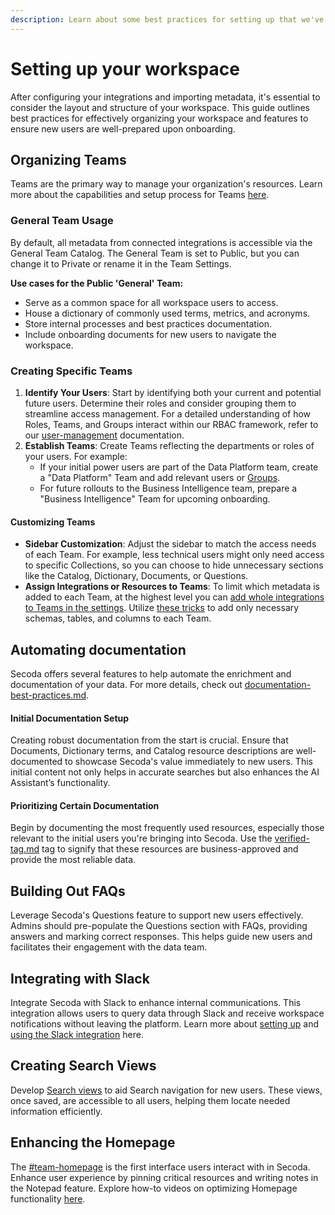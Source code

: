 ```yaml
---
description: Learn about some best practices for setting up that we've seen work well
---
```


# Setting up your workspace

After configuring your integrations and importing metadata, it's essential to consider the layout and structure of your workspace. This guide outlines best practices for effectively organizing your workspace and features to ensure new users are well-prepared upon onboarding.

## **Organizing Teams**

Teams are the primary way to manage your organization's resources. Learn more about the capabilities and setup process for Teams [here](../user-management/teams.md).

### **General Team Usage**

By default, all metadata from connected integrations is accessible via the General Team Catalog. The General Team is set to Public, but you can change it to Private or rename it in the Team Settings.

**Use cases for the Public 'General' Team:**

* Serve as a common space for all workspace users to access.
* House a dictionary of commonly used terms, metrics, and acronyms.
* Store internal processes and best practices documentation.
* Include onboarding documents for new users to navigate the workspace.

### **Creating Specific Teams**

1. **Identify Your Users**: Start by identifying both your current and potential future users. Determine their roles and consider grouping them to streamline access management. For a detailed understanding of how Roles, Teams, and Groups interact within our RBAC framework, refer to our [user-management](../user-management/ "mention") documentation.
2. **Establish Teams**: Create Teams reflecting the departments or roles of your users. For example:
   * If your initial power users are part of the Data Platform team, create a "Data Platform" Team and add relevant users or [Groups](../user-management/groups.md).
   * For future rollouts to the Business Intelligence team, prepare a "Business Intelligence" Team for upcoming onboarding.

#### **Customizing Teams**

* **Sidebar Customization**: Adjust the sidebar to match the access needs of each Team. For example, less technical users might only need access to specific Collections, so you can choose to hide unnecessary sections like the Catalog, Dictionary, Documents, or Questions.
* **Assign Integrations or Resources to Teams**: To limit which metadata is added to each Team, at the highest level you can [add whole integrations to Teams in the settings](../getting-started/secoda-as-an-admin/connect-your-data/#how-to-add-integrations). Utilize [these tricks](../features/catalog.md#limiting-resource-access-in-a-catalog) to add only necessary schemas, tables, and columns to each Team.&#x20;

## Automating documentation

Secoda offers several features to help automate the enrichment and documentation of your data. For more details, check out [documentation-best-practices.md](documentation-best-practices.md "mention").

#### **Initial Documentation Setup**&#x20;

Creating robust documentation from the start is crucial. Ensure that Documents, Dictionary terms, and Catalog resource descriptions are well-documented to showcase Secoda's value immediately to new users. This initial content not only helps in accurate searches but also enhances the AI Assistant’s functionality.

#### **Prioritizing Certain Documentation**&#x20;

Begin by documenting the most frequently used resources, especially those relevant to the initial users you're bringing into Secoda. Use the [verified-tag.md](../resource-and-metadata-management/tags/verified-tag.md "mention") tag to signify that these resources are business-approved and provide the most reliable data.

## **Building Out FAQs**&#x20;

Leverage Secoda's Questions feature to support new users effectively. Admins should pre-populate the Questions section with FAQs, providing answers and marking correct responses. This helps guide new users and facilitates their engagement with the data team.

## **Integrating with Slack**&#x20;

Integrate Secoda with Slack to enhance internal communications. This integration allows users to query data through Slack and receive workspace notifications without leaving the platform. Learn more about [setting up](slack-less-than-greater-than-questions-workflow.md) and [using the Slack integration](../integrations/productivity-tools/slack-connection/slack-user-guide.md) here.

## **Creating Search Views**&#x20;

Develop [Search views](../features/views.md) to aid Search navigation for new users. These views, once saved, are accessible to all users, helping them locate needed information efficiently.

## **Enhancing the Homepage**&#x20;

The [#team-homepage](../features/custom-homepage.md#team-homepage "mention") is the first interface users interact with in Secoda. Enhance user experience by pinning critical resources and writing notes in the Notepad feature. Explore how-to videos on optimizing Homepage functionality [here](../features/custom-homepage.md).
